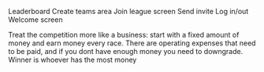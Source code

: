 Leaderboard
Create teams area
Join league screen
Send invite 
Log in/out
Welcome screen

Treat the competition more like a business: start with a fixed amount of money and earn money every race. There are operating expenses that need to be paid, and if you dont have enough money you need to downgrade. Winner is whoever has the most money